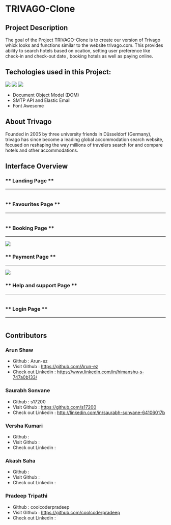 # **TRIVAGO-Clone**


## **Project Description**

The goal of the Project TRIVAGO-Clone is to create our version of Trivago whick looks and functions similar to the website trivago.com. This provides ability to search hotels based on ocation, setting user preference like check-in and check-out date , booking hotels as well as paying online.

## **Techologies used in this Project:**
<img src="https://img.shields.io/badge/HTML5-E34F26?style=for-the-badge&logo=html5&logoColor=white"/>
<img src="https://img.shields.io/badge/CSS3-1572B6?style=for-the-badge&logo=css3&logoColor=white"/>
<img src="https://img.shields.io/badge/JavaScript-323330?style=for-the-badge&logo=javascript&logoColor=F7DF1E"/>

* Document Object Model (DOM)
* SMTP API and Elastic Email
* Font Awesome

## About Trivago

Founded in 2005 by three university friends in Düsseldorf (Germany), trivago has since become a leading global accommodation search website, focused on reshaping the way millions of travelers search for and compare hotels and other accommodations.

## Interface Overview

### ** Landing Page **
<hr>
<img src = "" />
<br>

### ** Favourites Page **
<hr>
<img src = "" />
<br>

### ** Booking Page **
<hr>
<img src = "https://lh3.googleusercontent.com/AEIqHtvgUAQ7o2A4TUHqsoi79hNJ5iyb7ZlLGk29DCagP_76M6DoaT1i0ltQmSnTc-4fmZ9d_yQbFENjyr-N99cGzHDAKe6N6IbzV9bMvj_jwIokmXJpfYFkDBIvd6Qdich_43V-KLWoqx6iiHeK7Au1s-Ag_xzrHEsxVc-uqjHaAqEvlm9rFwJOIxKqttYT1oH_FDdtcofWaNw_aaquanRR_oII993wG8o6BzCeMr31RqZKR2HcEz46uHRqw3t-OnY_BTm3Vmdhrcr2MLPHasw8Vsf9TlYAIFqfEvKrcJTj5WPHEJyyOLXQQNI9EDjDdm1tpMeiLSSGN-ZXyt15di1DgMl49rwBoyYvCZFD5z8rVYXeGZa2peWSOgzcYWWjXR0qsa2ZJ02X6yTLumk9zHaM9wdByNvPIA4VhwckyixnIG3s8PqU-Jm-IIamn_l2XiG4KbaPegKnZsDj_ipnxVYAT-0JdpSQPPO95wPJVFYMV52YjH3tloVUpiOkion4-k84LY9F9UHnCCsxNX-XdF3UjuTEIT9WCCpKpdi-tgl_5VivhX7hASqfeITctgBeNzhIyVN4qvyvw-cY9UJcFhpJ9FEI8J46PfypF8nS_oyhd49BcFPhtni7oe7KZMFDh8Of1S3delJqakuosU2_G5rycP7ffXhs37--jsAUWrvyes21TMgpLxdInfk1BdX-4hqrRJE8IbQTjzxByMF-vVTHQWYg3UNts4fdtTZJR2RN7b-Zfd3azXg73knZNB0Kb2wcvBF51l7ni3ICb4ou05Wd92OyJd_2NMzi2-KpZR8cmD-sU82SzHuK2oIe2jromtz7dfBwhNjiv3XtL1hEjZH8NdtAwAjoJBxIZHgxiyaZfJX17IHAuPeycjTi9bWEoKbMoBgZoQ9NA9bYzV7mlTPVrgcv_qHqsUvJHl0bUplB3DRPVL7E_gP-QjpajMBoo--Un3hTKjEoDKV4Pg=w1873-h934-no?authuser=1" />
<br>

### ** Payment Page **
<hr>
<img src = "https://lh3.googleusercontent.com/c4Brqgvhg2Cwh4qMsuQcJyj8GQRiBTgbbkF6jJHmQF1Z_epDyAp9szJVOYRqZYn0BJCWa0P-8_o94I6tY5v5nkmYED_hauSpvql5RpbOW6jxC90AtiAJ7zcJUUAJfcl5os2xgFKXUrkZ7ykuQWSTCJ506fFU3LKqyj2teo_PEhe0Z3heWFacjj_JAL4Q3tXZe42cYuGtLIH01j9XfVpbpNySpyBJWV3gdwbueSMTAler9qAXouWHbHceNZtrmkTekNciDoPnshWEBCdxdndpW5xZtjZnVTn7_1xUCfn-z_cGiJgDljz6smsI6h7jGASo3HlNAxWzHQhtFIVg-Uhl2YzdS2PyVmXsLPZ7VkWsdzb9gVVho7SgmyobBn-Qr0Nw16w66Fl3BNwDxRX0oq2_NwWHm-vF7JktGwFqUtFx7afBqDy3R_qfFJYnQ3-l5PAqPJyj8yYtDruz-PUFALqMctMYd9myg2UVfXL48Zndi7-Nhf2i3tIUvs3D8mxocjb-8zqKQTFCWKIICcq8eBB7X45zK5g_LYqsnjD_EZxeozyMqUemZwJOB9wVFALtmC25cgXYtfyUFAWT75iZ1qJbSDuMZjdQ99CKmUkwDt8AfkJ_6zOr3fzX7WwcTW_B44MrCuOESQzkfUZnft3InZX_Xo1q3qdPY42H0rdEYwurlJwmv7zj_SIV2xkj2E_VLYQwt196nFKsO7cRHQZiR60mB-7K9AEh7KAtSSQ2jLlria_cEYlio4e2n5826VPeePBL2Q_dSy1ZmfGHkEkVilp8UI3qOBZ-fbwCqwBa8DqpKP14zFB7N_x6cQXjFWvZymeRSDhnYaLj0JsLnUJQluncvwnX7wDSsijg3KTJExcooauFMHltmWaAlgcVUxfm6Nav72hquTHBjFKrT6PUfk69zJbtEzJj1bQNY3ZXbs58vZeYSc5qi59zIYiUXAcoO5sWH5PV2im6g6XMbMBimw=w1873-h930-no?authuser=1" />
<br>

### ** Help and support Page **
<hr>
<img src = "" />
<br>

### ** Login Page **
<hr>
<img src = "" />
<br>

## Contributors

### Arun Shaw
- Github : Arun-ez
- Visit Github : https://github.com/Arun-ez
- Check out Linkedin : https://www.linkedin.com/in/himanshu-s-747a0b133/


### Saurabh Sonvane
- Github : s17200
- Visit Github : https://github.com/s17200
- Check out Linkedin : http://linkedin.com/in/saurabh-sonvane-64106017b

### Versha Kumari
- Github : 
- Visit Github : 
- Check out Linkedin : 

### Akash Saha
- Github :
- Visit Github : 
- Check out Linkedin : 

### Pradeep Tripathi
- Github : coolcoderpradeep
- Visit Github : https://github.com/coolcoderpradeep
- Check out Linkedin : 



